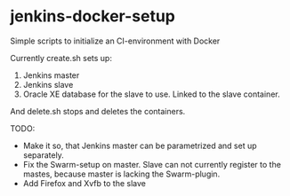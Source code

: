 jenkins-docker-setup
====================

Simple scripts to initialize an CI-environment with Docker

Currently create.sh sets up:

1. Jenkins master
2. Jenkins slave
3. Oracle XE database for the slave to use. Linked to the slave container.

And delete.sh stops and deletes the containers.

TODO:
- Make it so, that Jenkins master can be parametrized and set up separately.
- Fix the Swarm-setup on master. Slave can not currently register to the mastes, because master is lacking the Swarm-plugin.
- Add Firefox and Xvfb to the slave
